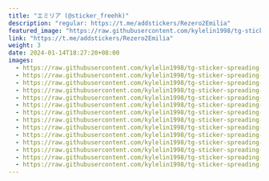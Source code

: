 ```yaml
---
title: "エミリア (@sticker_freehk)"
description: "regular: https://t.me/addstickers/Rezero2Emilia"
featured_image: "https://raw.githubusercontent.com/kylelin1998/tg-sticker-spreading-worldwide-images/main/img/ce249089-267f-4ea9-998f-fb7af0b0d40a.jpg"
link: "https://t.me/addstickers/Rezero2Emilia"
weight: 3
date: 2024-01-14T18:27:20+08:00
images:
  - https://raw.githubusercontent.com/kylelin1998/tg-sticker-spreading-worldwide-images/main/img/ce249089-267f-4ea9-998f-fb7af0b0d40a.jpg
  - https://raw.githubusercontent.com/kylelin1998/tg-sticker-spreading-worldwide-images/main/img/ebd7d749-dffb-4766-8cc9-b4ae321008b6.jpg
  - https://raw.githubusercontent.com/kylelin1998/tg-sticker-spreading-worldwide-images/main/img/5f8c2df5-9796-4503-b3db-0da8f04e391c.jpg
  - https://raw.githubusercontent.com/kylelin1998/tg-sticker-spreading-worldwide-images/main/img/c9e9fa48-0425-4163-9777-8394a2938c80.jpg
  - https://raw.githubusercontent.com/kylelin1998/tg-sticker-spreading-worldwide-images/main/img/54c7bd20-6610-4cdb-b964-f91db5c371f5.jpg
  - https://raw.githubusercontent.com/kylelin1998/tg-sticker-spreading-worldwide-images/main/img/4ce3eafb-d551-4d9d-bd3c-8040ab5528cf.jpg
  - https://raw.githubusercontent.com/kylelin1998/tg-sticker-spreading-worldwide-images/main/img/ca65337f-8026-4b9c-bfff-df23edc6ef87.jpg
  - https://raw.githubusercontent.com/kylelin1998/tg-sticker-spreading-worldwide-images/main/img/91c3d904-6166-41da-9fcc-27d1cc93448a.jpg
  - https://raw.githubusercontent.com/kylelin1998/tg-sticker-spreading-worldwide-images/main/img/0dbaf224-fe14-41b2-adc5-e00a0496b105.jpg
  - https://raw.githubusercontent.com/kylelin1998/tg-sticker-spreading-worldwide-images/main/img/2505fef8-720f-45f2-bc2f-886651300a07.jpg
  - https://raw.githubusercontent.com/kylelin1998/tg-sticker-spreading-worldwide-images/main/img/aad876c0-bf0e-471b-9c32-abed85ab9d4c.jpg
  - https://raw.githubusercontent.com/kylelin1998/tg-sticker-spreading-worldwide-images/main/img/5a10696c-4b1b-473b-a8d8-4907bc045dd9.jpg
  - https://raw.githubusercontent.com/kylelin1998/tg-sticker-spreading-worldwide-images/main/img/65d62f1f-26fb-4f4c-855d-3b1d85031c59.jpg
  - https://raw.githubusercontent.com/kylelin1998/tg-sticker-spreading-worldwide-images/main/img/919cca2f-b30d-47ff-bf91-7fd202b18db4.jpg
---
```

